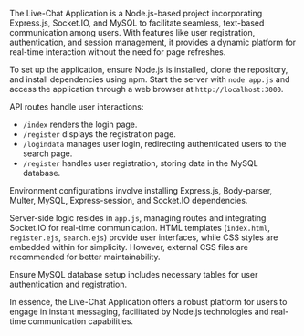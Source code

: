 The Live-Chat Application is a Node.js-based project incorporating Express.js, Socket.IO, and MySQL to facilitate seamless, text-based communication among users. With features like user registration, authentication, and session management, it provides a dynamic platform for real-time interaction without the need for page refreshes.

To set up the application, ensure Node.js is installed, clone the repository, and install dependencies using npm. Start the server with `node app.js` and access the application through a web browser at `http://localhost:3000`.

API routes handle user interactions:
- `/index` renders the login page.
- `/register` displays the registration page.
- `/logindata` manages user login, redirecting authenticated users to the search page.
- `/register` handles user registration, storing data in the MySQL database.

Environment configurations involve installing Express.js, Body-parser, Multer, MySQL, Express-session, and Socket.IO dependencies.

Server-side logic resides in `app.js`, managing routes and integrating Socket.IO for real-time communication. HTML templates (`index.html`, `register.ejs`, `search.ejs`) provide user interfaces, while CSS styles are embedded within for simplicity. However, external CSS files are recommended for better maintainability.

Ensure MySQL database setup includes necessary tables for user authentication and registration.

In essence, the Live-Chat Application offers a robust platform for users to engage in instant messaging, facilitated by Node.js technologies and real-time communication capabilities.
